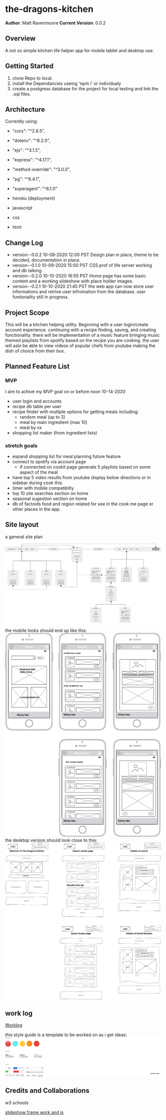 # the-dragons-kitchen

**Author**: Matt Ravenmoore
**Current Version**: 0.0.2

## Overview

A not so simple kitchen life helper app for mobile tablet and desktop use.

## Getting Started

1. clone Repo to local.
1. install the Dependancies useing 'npm i' or individualy
1. create a postgress database for the project for local testing and link the .sql files.

## Architecture

Currently using:

* "cors": "^2.8.5",
* "dotenv": "^8.2.0",
* "ejs": "^3.1.5",
* "express": "^4.17.1",
* "method-override": "^3.0.0",
* "pg": "^8.4.1",
* "superagent": "^6.1.0"

* heroku (deployment)

* javascript
* css
* html

## Change Log

* version--0.0.2 10-08-2020 12:00 PST  Design plan in place, theme to be decided, documentation in place.
* version--0.1.0 10-09-2020 15:00 PST  CSS prof of life server working and db talking.
* version--0.2.0 10-10-2020 16:55 PST Home page has some basic content and a working slideshow with place holder images.
* version--0.2.1 10-10-2020 21:45 PST the web app can now store user informations and retrive user infromation from the database. user funtionality still in progress.


## Project Scope

This will be a kitchen helping utility. Beginning with a user login/create account experience. continuing with a recipe finding, saving, and creating functionality. there will be implementation of a music feature bringing music themed playlists from spotify based on the recipe you are cooking. the user will aslo be able to view videos of popular chefs from youtube making the dish of choice from their box.

## Planned Feature List

### MVP

I aim to achive my MVP goal on or before noon 10-14-2020

* user login and accounts
* recipe db table per user
* recipe finder with multiple options for getting meals including:
  * random meal (up to 3)
  * meal by main ingredient (max 10)
  * meal by xx
* shopping list maker (from ingredient lists)

### **stretch goals**

* expand shopping list for meal planning future feature
* connect to spotify via account page
  * if connected on cookit page generate 5 playlists based on some aspect of the meal
* have top 5 video results from youtube display below directions or in sidebar during cook this.
* timer with mobile compatiblity
* top 10 site searches section on home
* seasonal sugestion section on home
* db of factoids food and region related for use in the cook me page or other places in the app.

## Site layout

a general site plan

![site map](./readme-img/sitemap.png "Sitemap")

the mobile looks should end up like this:
![mobile](./readme-img/mobile.png "mobile wireframe")
the desktop version should look close to this:
![alt text](./readme-img/desktop.png "Desktop wireframe")

## work log

[Worklog](worklog.md)

this style guide is a template to be worked on as i get ideas:
![Style Guide](./readme-img/style-guide.png "style-guide")

## Credits and Collaborations

w3 schools

[slideshow frame work and js](https://www.w3schools.com/howto/howto_js_slideshow.asp)
